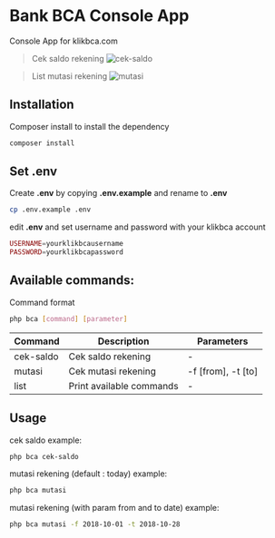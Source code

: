 # Bank BCA Console App
Console App for klikbca.com

> Cek saldo rekening
![cek-saldo](https://user-images.githubusercontent.com/5858756/47617722-adf61700-dafc-11e8-867b-92e9f6592488.gif)

> List mutasi rekening
![mutasi](https://user-images.githubusercontent.com/5858756/47617707-856e1d00-dafc-11e8-9154-e45c3d83317b.gif)


## Installation
Composer install to install the dependency
```bash
composer install
```
## Set .env
Create **.env** by copying **.env.example** and rename to **.env**
```bash
cp .env.example .env
```

 edit **.env** and set username and password with your klikbca account
```php
USERNAME=yourklikbcausername
PASSWORD=yourklikbcapassword
```

## Available commands:

Command format
```bash
php bca [command] [parameter]
```

Command | Description | Parameters
--------- | ---------- | ------- 
cek-saldo | Cek saldo rekening | -
mutasi | Cek mutasi rekening | -f [from], -t [to]
list | Print available commands | -

## Usage  
cek saldo example:
```bash
php bca cek-saldo
```
mutasi rekening (default : today) example:
```bash
php bca mutasi
```

mutasi rekening (with param from and to date) example:
```bash
php bca mutasi -f 2018-10-01 -t 2018-10-28
```